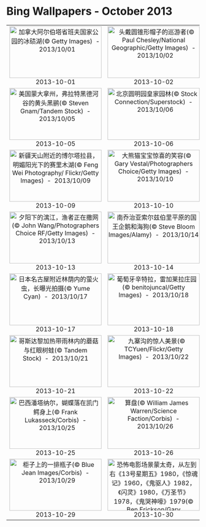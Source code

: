# Bing Wallpapers - October 2013

| | | | |
|:-------------------------:|:-------------------------:|:-------------------------:|:-------------------------:|
| <a href="https://bing.ee123.net/img/cn/fhd/2013/10/01.jpg" target="_blank"><img src="https://bing.ee123.net/img/cn/fhd/2013/10/01.jpg" width="240" height="135" alt="加拿大阿尔伯塔省班夫国家公园的冰碛湖(© Getty Images)  -  2013/10/01" title="加拿大阿尔伯塔省班夫国家公园的冰碛湖(© Getty Images)  -  2013/10/01"></a><br>2013-10-01<br> | <a href="https://bing.ee123.net/img/cn/fhd/2013/10/02.jpg" target="_blank"><img src="https://bing.ee123.net/img/cn/fhd/2013/10/02.jpg" width="240" height="135" alt="头戴圆锥形帽子的巡游者(© Paul Chesley/National Geographic/Getty Images)  -  2013/10/02" title="头戴圆锥形帽子的巡游者(© Paul Chesley/National Geographic/Getty Images)  -  2013/10/02"></a><br>2013-10-02<br> | <a href="https://bing.ee123.net/img/cn/fhd/2013/10/03.jpg" target="_blank"><img src="https://bing.ee123.net/img/cn/fhd/2013/10/03.jpg" width="240" height="135" alt="坦桑尼亚塞伦盖蒂国家公园，暴雨过后咆哮的非洲雄狮(© Mitsuaki Iwago/Minden Pictures/Getty Images)  -  2013/10/03" title="坦桑尼亚塞伦盖蒂国家公园，暴雨过后咆哮的非洲雄狮(© Mitsuaki Iwago/Minden Pictures/Getty Images)  -  2013/10/03"></a><br>2013-10-03<br> | <a href="https://bing.ee123.net/img/cn/fhd/2013/10/04.jpg" target="_blank"><img src="https://bing.ee123.net/img/cn/fhd/2013/10/04.jpg" width="240" height="135" alt="上海浦东新区环岛的俯视图(© Ladislav Pavliha/Vetta/Getty Images)  -  2013/10/04" title="上海浦东新区环岛的俯视图(© Ladislav Pavliha/Vetta/Getty Images)  -  2013/10/04"></a><br>2013-10-04<br> |
| <a href="https://bing.ee123.net/img/cn/fhd/2013/10/05.jpg" target="_blank"><img src="https://bing.ee123.net/img/cn/fhd/2013/10/05.jpg" width="240" height="135" alt="美国蒙大拿州，弗拉特黑德河谷的黄头黑鹂(© Steven Gnam/Tandem Stock)  -  2013/10/05" title="美国蒙大拿州，弗拉特黑德河谷的黄头黑鹂(© Steven Gnam/Tandem Stock)  -  2013/10/05"></a><br>2013-10-05<br> | <a href="https://bing.ee123.net/img/cn/fhd/2013/10/06.jpg" target="_blank"><img src="https://bing.ee123.net/img/cn/fhd/2013/10/06.jpg" width="240" height="135" alt="北京圆明园皇家园林(© Stock Connection/Superstock)  -  2013/10/06" title="北京圆明园皇家园林(© Stock Connection/Superstock)  -  2013/10/06"></a><br>2013-10-06<br> | <a href="https://bing.ee123.net/img/cn/fhd/2013/10/07.jpg" target="_blank"><img src="https://bing.ee123.net/img/cn/fhd/2013/10/07.jpg" width="240" height="135" alt="英国伦敦国家级自然保护区鹿园，里士满公园中的马鹿(© NHPA/SuperStock)  -  2013/10/07" title="英国伦敦国家级自然保护区鹿园，里士满公园中的马鹿(© NHPA/SuperStock)  -  2013/10/07"></a><br>2013-10-07<br> | <a href="https://bing.ee123.net/img/cn/fhd/2013/10/08.jpg" target="_blank"><img src="https://bing.ee123.net/img/cn/fhd/2013/10/08.jpg" width="240" height="135" alt="加拿大纽芬兰岛，博纳维斯塔半岛的海边小径(© Reinhard Schmid/4Corners)  -  2013/10/08" title="加拿大纽芬兰岛，博纳维斯塔半岛的海边小径(© Reinhard Schmid/4Corners)  -  2013/10/08"></a><br>2013-10-08<br> |
| <a href="https://bing.ee123.net/img/cn/fhd/2013/10/09.jpg" target="_blank"><img src="https://bing.ee123.net/img/cn/fhd/2013/10/09.jpg" width="240" height="135" alt="新疆天山附近的博尔塔拉县，明媚阳光下的赛里木湖(© Feng Wei Photography/ Flickr/Getty Images)  -  2013/10/09" title="新疆天山附近的博尔塔拉县，明媚阳光下的赛里木湖(© Feng Wei Photography/ Flickr/Getty Images)  -  2013/10/09"></a><br>2013-10-09<br> | <a href="https://bing.ee123.net/img/cn/fhd/2013/10/10.jpg" target="_blank"><img src="https://bing.ee123.net/img/cn/fhd/2013/10/10.jpg" width="240" height="135" alt="大熊猫宝宝惊喜的笑容(© Gary Vestal/Photographers Choice/Getty Images)  -  2013/10/10" title="大熊猫宝宝惊喜的笑容(© Gary Vestal/Photographers Choice/Getty Images)  -  2013/10/10"></a><br>2013-10-10<br> | <a href="https://bing.ee123.net/img/cn/fhd/2013/10/11.jpg" target="_blank"><img src="https://bing.ee123.net/img/cn/fhd/2013/10/11.jpg" width="240" height="135" alt="加拿大新不伦瑞克省，萨克维尔水鸟公园中的高架木栈道和白桦树(© Dale Wilson/ Getty Images)  -  2013/10/11" title="加拿大新不伦瑞克省，萨克维尔水鸟公园中的高架木栈道和白桦树(© Dale Wilson/ Getty Images)  -  2013/10/11"></a><br>2013-10-11<br> | <a href="https://bing.ee123.net/img/cn/fhd/2013/10/12.jpg" target="_blank"><img src="https://bing.ee123.net/img/cn/fhd/2013/10/12.jpg" width="240" height="135" alt="中国山东的酒坛(© Keren Su/China Span/Getty Images)  -  2013/10/12" title="中国山东的酒坛(© Keren Su/China Span/Getty Images)  -  2013/10/12"></a><br>2013-10-12<br> |
| <a href="https://bing.ee123.net/img/cn/fhd/2013/10/13.jpg" target="_blank"><img src="https://bing.ee123.net/img/cn/fhd/2013/10/13.jpg" width="240" height="135" alt="夕阳下的漓江，渔者正在撒网(© John Wang/Photographers Choice RF/Getty Images)  -  2013/10/13" title="夕阳下的漓江，渔者正在撒网(© John Wang/Photographers Choice RF/Getty Images)  -  2013/10/13"></a><br>2013-10-13<br> | <a href="https://bing.ee123.net/img/cn/fhd/2013/10/14.jpg" target="_blank"><img src="https://bing.ee123.net/img/cn/fhd/2013/10/14.jpg" width="240" height="135" alt="南乔治亚索尔兹伯里平原的国王企鹅和海狗(© Steve Bloom Images/Alamy)  -  2013/10/14" title="南乔治亚索尔兹伯里平原的国王企鹅和海狗(© Steve Bloom Images/Alamy)  -  2013/10/14"></a><br>2013-10-14<br> | <a href="https://bing.ee123.net/img/cn/fhd/2013/10/15.jpg" target="_blank"><img src="https://bing.ee123.net/img/cn/fhd/2013/10/15.jpg" width="240" height="135" alt="悬挂着的玉米(© Ben Miller/The Image Bank/Getty Images)  -  2013/10/15" title="悬挂着的玉米(© Ben Miller/The Image Bank/Getty Images)  -  2013/10/15"></a><br>2013-10-15<br> | <a href="https://bing.ee123.net/img/cn/fhd/2013/10/16.jpg" target="_blank"><img src="https://bing.ee123.net/img/cn/fhd/2013/10/16.jpg" width="240" height="135" alt="美国俄勒冈州佛罗伦萨附近的赫瑟塔滩头灯塔(© Craig Tuttle/Corbis)  -  2013/10/16" title="美国俄勒冈州佛罗伦萨附近的赫瑟塔滩头灯塔(© Craig Tuttle/Corbis)  -  2013/10/16"></a><br>2013-10-16<br> |
| <a href="https://bing.ee123.net/img/cn/fhd/2013/10/17.jpg" target="_blank"><img src="https://bing.ee123.net/img/cn/fhd/2013/10/17.jpg" width="240" height="135" alt="日本名古屋附近林荫内的萤火虫，长曝光拍摄(© Yume Cyan)  -  2013/10/17" title="日本名古屋附近林荫内的萤火虫，长曝光拍摄(© Yume Cyan)  -  2013/10/17"></a><br>2013-10-17<br> | <a href="https://bing.ee123.net/img/cn/fhd/2013/10/18.jpg" target="_blank"><img src="https://bing.ee123.net/img/cn/fhd/2013/10/18.jpg" width="240" height="135" alt="葡萄牙辛特拉，雷加莱拉庄园(© benitojuncal/Getty Images)  -  2013/10/18" title="葡萄牙辛特拉，雷加莱拉庄园(© benitojuncal/Getty Images)  -  2013/10/18"></a><br>2013-10-18<br> | <a href="https://bing.ee123.net/img/cn/fhd/2013/10/19.jpg" target="_blank"><img src="https://bing.ee123.net/img/cn/fhd/2013/10/19.jpg" width="240" height="135" alt="上海外滩观光隧道(© Gavin Hellier/Alamy)  -  2013/10/19" title="上海外滩观光隧道(© Gavin Hellier/Alamy)  -  2013/10/19"></a><br>2013-10-19<br> | <a href="https://bing.ee123.net/img/cn/fhd/2013/10/20.jpg" target="_blank"><img src="https://bing.ee123.net/img/cn/fhd/2013/10/20.jpg" width="240" height="135" alt="墨西哥格雷罗内洛罗，太平洋沿岸的新月形沙丘(© George Steinmetz/Corbis)  -  2013/10/20" title="墨西哥格雷罗内洛罗，太平洋沿岸的新月形沙丘(© George Steinmetz/Corbis)  -  2013/10/20"></a><br>2013-10-20<br> |
| <a href="https://bing.ee123.net/img/cn/fhd/2013/10/21.jpg" target="_blank"><img src="https://bing.ee123.net/img/cn/fhd/2013/10/21.jpg" width="240" height="135" alt="哥斯达黎加热带雨林内的蘑菇与红眼树蛙(© Tandem Stock)  -  2013/10/21" title="哥斯达黎加热带雨林内的蘑菇与红眼树蛙(© Tandem Stock)  -  2013/10/21"></a><br>2013-10-21<br> | <a href="https://bing.ee123.net/img/cn/fhd/2013/10/22.jpg" target="_blank"><img src="https://bing.ee123.net/img/cn/fhd/2013/10/22.jpg" width="240" height="135" alt="九寨沟的惊人美景(© TCYuen/Flickr/Getty Images)  -  2013/10/22" title="九寨沟的惊人美景(© TCYuen/Flickr/Getty Images)  -  2013/10/22"></a><br>2013-10-22<br> | <a href="https://bing.ee123.net/img/cn/fhd/2013/10/23.jpg" target="_blank"><img src="https://bing.ee123.net/img/cn/fhd/2013/10/23.jpg" width="240" height="135" alt="远望珠穆朗玛峰(© Yao Zhou)  -  2013/10/23" title="远望珠穆朗玛峰(© Yao Zhou)  -  2013/10/23"></a><br>2013-10-23<br> | <a href="https://bing.ee123.net/img/cn/fhd/2013/10/24.jpg" target="_blank"><img src="https://bing.ee123.net/img/cn/fhd/2013/10/24.jpg" width="240" height="135" alt="新罕布什尔州巴斯附近，横跨河上的斯威夫特沃特桥(© Daniel Dempster Photography/Alamy)  -  2013/10/24" title="新罕布什尔州巴斯附近，横跨河上的斯威夫特沃特桥(© Daniel Dempster Photography/Alamy)  -  2013/10/24"></a><br>2013-10-24<br> |
| <a href="https://bing.ee123.net/img/cn/fhd/2013/10/25.jpg" target="_blank"><img src="https://bing.ee123.net/img/cn/fhd/2013/10/25.jpg" width="240" height="135" alt="巴西潘塔纳尔，蝴蝶落在凯门鳄身上(© Frank Lukasseck/Corbis)  -  2013/10/25" title="巴西潘塔纳尔，蝴蝶落在凯门鳄身上(© Frank Lukasseck/Corbis)  -  2013/10/25"></a><br>2013-10-25<br> | <a href="https://bing.ee123.net/img/cn/fhd/2013/10/26.jpg" target="_blank"><img src="https://bing.ee123.net/img/cn/fhd/2013/10/26.jpg" width="240" height="135" alt="算盘(© William James Warren/Science Faction/Corbis)  -  2013/10/26" title="算盘(© William James Warren/Science Faction/Corbis)  -  2013/10/26"></a><br>2013-10-26<br> | <a href="https://bing.ee123.net/img/cn/fhd/2013/10/27.jpg" target="_blank"><img src="https://bing.ee123.net/img/cn/fhd/2013/10/27.jpg" width="240" height="135" alt="工匠正在雕刻汉字印章(© Yi Lu/Viewstock/Corbis)  -  2013/10/27" title="工匠正在雕刻汉字印章(© Yi Lu/Viewstock/Corbis)  -  2013/10/27"></a><br>2013-10-27<br> | <a href="https://bing.ee123.net/img/cn/fhd/2013/10/28.jpg" target="_blank"><img src="https://bing.ee123.net/img/cn/fhd/2013/10/28.jpg" width="240" height="135" alt="满是中药的药柜(© Eastphoto/AGE Fotostock)  -  2013/10/28" title="满是中药的药柜(© Eastphoto/AGE Fotostock)  -  2013/10/28"></a><br>2013-10-28<br> |
| <a href="https://bing.ee123.net/img/cn/fhd/2013/10/29.jpg" target="_blank"><img src="https://bing.ee123.net/img/cn/fhd/2013/10/29.jpg" width="240" height="135" alt="柜子上的一排瓶子(© Blue Jean Images/Corbis)  -  2013/10/29" title="柜子上的一排瓶子(© Blue Jean Images/Corbis)  -  2013/10/29"></a><br>2013-10-29<br> | <a href="https://bing.ee123.net/img/cn/fhd/2013/10/30.jpg" target="_blank"><img src="https://bing.ee123.net/img/cn/fhd/2013/10/30.jpg" width="240" height="135" alt="恐怖电影场景蒙太奇，从左到右《13号星期五》1980，《惊魂记》1960，《鬼驱人》1982，《闪灵》1980，《万圣节》1978，《鬼哭神嚎》1979(© Ben Erickson/Gary Spradling/Getty Images)  -  2013/10/30" title="恐怖电影场景蒙太奇，从左到右《13号星期五》1980，《惊魂记》1960，《鬼驱人》1982，《闪灵》1980，《万圣节》1978，《鬼哭神嚎》1979(© Ben Erickson/Gary Spradling/Getty Images)  -  2013/10/30"></a><br>2013-10-30<br> | <a href="https://bing.ee123.net/img/cn/fhd/2013/10/31.jpg" target="_blank"><img src="https://bing.ee123.net/img/cn/fhd/2013/10/31.jpg" width="240" height="135" alt="两只在枯树枝上玩耍的美洲黑熊幼仔(© Don Johnston/All Canada Photos/Corbis)  -  2013/10/31" title="两只在枯树枝上玩耍的美洲黑熊幼仔(© Don Johnston/All Canada Photos/Corbis)  -  2013/10/31"></a><br>2013-10-31<br> |  |
